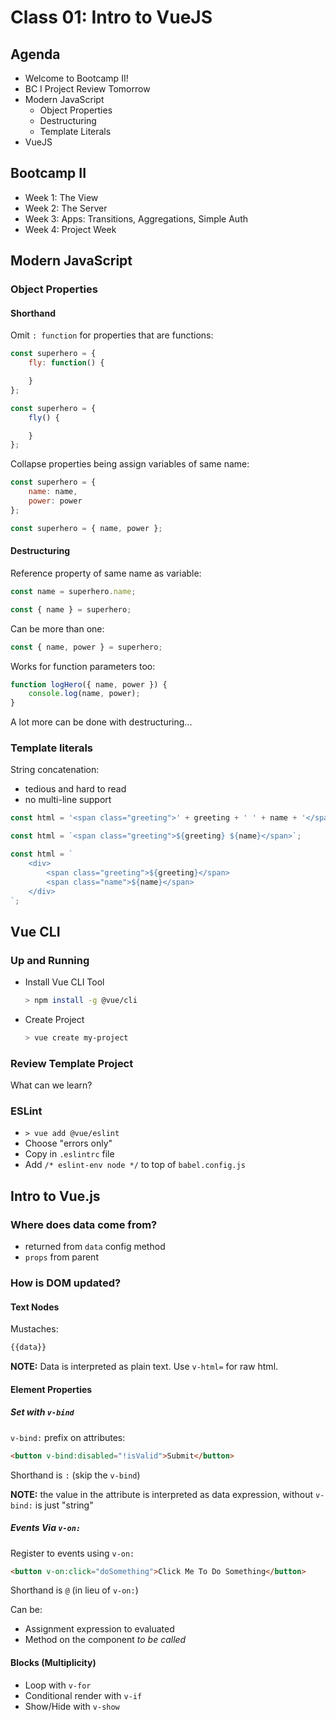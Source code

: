 Class 01: Intro to VueJS
===

## Agenda

* Welcome to Bootcamp II!
* BC I Project Review Tomorrow
* Modern JavaScript
    * Object Properties
    * Destructuring
    * Template Literals
* VueJS

## Bootcamp II

* Week 1: The View
* Week 2: The Server
* Week 3: Apps: Transitions, Aggregations, Simple Auth 
* Week 4: Project Week

## Modern JavaScript

### Object Properties

#### Shorthand

Omit `: function` for properties that are functions:

```js
const superhero = {
    fly: function() {

    }
};
```

```js
const superhero = {
    fly() {

    }
};
```

Collapse properties being assign variables of same name:

```js
const superhero = {
    name: name,
    power: power
};
```

```js
const superhero = { name, power };
```

#### Destructuring

Reference property of same name as variable:

```js
const name = superhero.name;
```

```js
const { name } = superhero;
```

Can be more than one:

```js
const { name, power } = superhero;
```

Works for function parameters too:

```js
function logHero({ name, power }) {
    console.log(name, power);
}
```

A lot more can be done with destructuring...
 
### Template literals

String concatenation:

* tedious and hard to read
* no multi-line support

```js
const html = '<span class="greeting">' + greeting + ' ' + name + '</span>';
```

```js
const html = `<span class="greeting">${greeting} ${name}</span>`;
```

```js
const html = `
    <div>
        <span class="greeting">${greeting}</span>
        <span class="name">${name}</span>
    </div>
`;
```

## Vue CLI

### Up and Running

* Install Vue CLI Tool
    ```sh
    > npm install -g @vue/cli
    ```
* Create Project
    ```sh
    > vue create my-project
    ```

### Review Template Project

What can we learn?

### ESLint

* `> vue add @vue/eslint`
* Choose "errors only"
* Copy in `.eslintrc` file
* Add `/* eslint-env node */` to top of `babel.config.js`

## Intro to Vue.js

### Where does data come from?

* returned from `data` config method
* `props` from parent

### How is DOM updated?

#### Text Nodes

Mustaches:

```html
{{data}}
```

**NOTE:** Data is interpreted as plain text. Use `v-html=` for raw html.

#### Element Properties

##### Set with `v-bind`

`v-bind:` prefix on attributes:

```html
<button v-bind:disabled="!isValid">Submit</button>
```

Shorthand is `:` (skip the `v-bind`)

**NOTE:** the value in the attribute is interpreted as data expression, without `v-bind:` is just "string"

##### Events Via `v-on:`

Register to events using `v-on:`

```html
<button v-on:click="doSomething">Click Me To Do Something</button>
```

Shorthand is `@` (in lieu of `v-on:`)

Can be:

* Assignment expression to evaluated
* Method on the component _to be called_

#### Blocks (Multiplicity)

* Loop with `v-for`
* Conditional render with `v-if`
* Show/Hide with `v-show`
